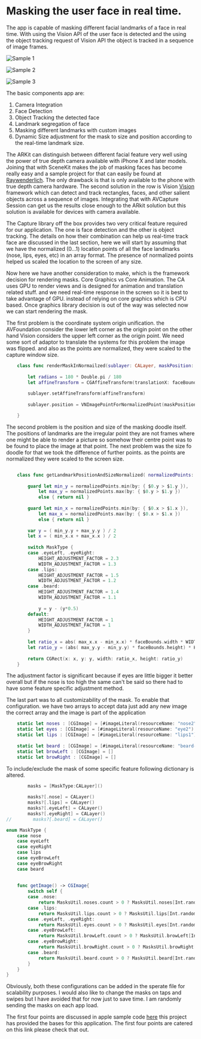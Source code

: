 # Masking the user face in real time.

The app is capable of masking different facial landmarks of a face in real time. With using the Vision API of the user face is detected and the using the object tracking request of Vision API the object is tracked in a sequence of image frames.


![Sample 1](https://lh3.googleusercontent.com/IuyYnUT8KEBrsHhC78GmdWSLLNB8CD5HrytBeR6dwG_Ho8nJ-43zeqOdL84CMSNapXoPZtNdXV31VsodcoLw_WmONw0tQv-eJ1El6LKis0dD24ow5Pxs5fioG-J7MNc7-hYGkQ6_oG9W6HGaWxaRWqDJ3fvmHblgkBUlyfhQwdYXMJl4GRXyBuGOk3Gb2VTAQzI6-RJEIaMss0ViiYB3HeWXyCRAKXfBfIsEpC0aa3vWT3Z6qwqsM2ncRRx5flANfLLgT2LrzdZhDxQjfvDhoUoBG_RmO-eNP-vYVnEEkO4wiq8Op-ok92Tyg1DGQzNzP3VW7-TKdqK_HGWFEChmB8ovakRM4uIdcg7uvktlptzp4KJyo_iOwi1JJM0fqMnFH59QNoURzqXi-1o9FjyMejUnJb6XwYmPlojJmPZmAKJxlakKFM67Q5hIpMAw9PmPLHKdRtjxzk-oIYHFsepMJKs8uUvktcQojCEnYf2wAJVdgM_F7tZY4rXRTQ1gZxcpEgObGb3PrlDmHecE1Sr4htKzaJb9stuUazGiJSm8alJnnrH2tH-v5ABuHL1aRaJLGemlJplOAeD1JfHJ9UZJX5AaLFcTDZUJi3EbpnU=w600-h200)

![Sample 2](https://lh4.googleusercontent.com/JqPYlUr26EDCeos4d0hmblzA3wdkxOx8JGDnPipJzbt7Wcx5-q7dYlHnz4ViQYrJ1gPf12Z5rMLL1ylJ0TGM=w600-h200-rw)


![Sample 3](https://lh5.googleusercontent.com/3Yl0demEgQD0HIR9f8VeZMDe_Z9qRFsH0-yYtsTHm-sLYF8qOVgEDM2WY7WZAxK3G9iaBMpJLNrqAM9JqgQ6=w600-h200-rw)


The basic components app are:

1. Camera Integration
2. Face Detection
3. Object Tracking the detected face
4. Landmark segregation of face
5. Masking different landmarks with custom images
6. Dynamic Size adjustment for the mask to size and position according to the real-time landmark size.

The ARKit can distinguish between different facial feature very well using the power of true depth camera available with iPhone X and later models. Joining that with SceneKit makes the job of masking faces has become really easy and a sample project for that can easily be found at [Raywenderlich](https://www.raywenderlich.com/5491-ar-face-tracking-tutorial-for-ios-getting-started). The only drawback is that is only available to the phone with true depth camera hardware. The second solution in the row is Vision [Vision](https://developer.apple.com/documentation/vision) framework which can detect and track rectangles, faces, and other salient objects across a sequence of images. Integrating that with AVCapture Session can get us the results close enough to the ARkit solution but this solution is available for devices with camera available.

The Capture library off the box provides two very critical feature required for our application. The one is face detection and the other is object tracking. The details on how their combination can help us real-time track face are discussed in the last section, here we will start by assuming that we have the normalized (0...1) location points of all the face landmarks (nose, lips, eyes, etc) in an array format. The presence of normalized points helped us scaled the location to the screen of any size.

Now here we have another consideration to make, which is the framework decision for rendering masks. Core Graphics vs Core Animation. The CA uses GPU to render views and is designed for animation and translation related stuff. and we need real-time response in the screen so it is best to take advantage of GPU. instead of relying on core graphics which is CPU based. Once graphics library decision is out of the way was selected now we can start rendering the mask.


The first problem is the coordinate system origin unification. the AVFoundation consider the lower left corner as the origin point on the other hand Vision considers the upper left corner as the origin point. We need some sort of adaptor to translate the systems for this problem the image was flipped. and also as the points are normalized, they were scaled to the capture window size.


``` swift
    class func renderMaskInNormailzed(sublayer: CALayer, maskPosition: CGPoint ,faceBounds :CGRect){
        
        let radians = 180 * Double.pi / 180
        let affineTransform = CGAffineTransform(translationX: faceBounds.origin.x, y: faceBounds.origin.y).rotated(by: CGFloat(radians))
        
        sublayer.setAffineTransform(affineTransform)
        
        sublayer.position = VNImagePointForNormalizedPoint(maskPosition, Int(faceBounds.size.width), Int(faceBounds.size.height))

    }
```

The second problem is the position and size of the masking doodle itself. The positions of landmarks are the irregular point they are not frames where one might be able to render a picture so somehow their centre point was to be found to place the image at that point. The next problem was the size fo doodle for that we took the difference of further points. as the points are normalized they were scaled to the screen size.



``` swift

    class func getLandmarkPositionAndSizeNormalized( normalizedPoints: [CGPoint], faceBounds: CGRect, MaskType : MaskType) -> CGRect? {
                
        guard let min_y = normalizedPoints.min(by: { $0.y > $1.y }),
            let max_y = normalizedPoints.max(by: { $0.y > $1.y })
            else { return nil }
        
        guard let min_x = normalizedPoints.min(by: { $0.x > $1.x }),
            let max_x = normalizedPoints.max(by: { $0.x > $1.x })
            else { return nil }
        
        var y = ( min_y.y + max_y.y ) / 2
        let x = ( min_x.x + max_x.x ) / 2
        
        switch MaskType {
        case .eyeLeft, .eyeRight:
            HEIGHT_ADJUSTMENT_FACTOR = 2.3
            WIDTH_ADJUSTMENT_FACTOR = 1.3
        case .lips:
            HEIGHT_ADJUSTMENT_FACTOR = 1.5
            WIDTH_ADJUSTMENT_FACTOR = 1.2
        case .beard:
            HEIGHT_ADJUSTMENT_FACTOR = 1.4
            WIDTH_ADJUSTMENT_FACTOR = 1.1
            
            y = y - (y*0.5)
        default:
            HEIGHT_ADJUSTMENT_FACTOR = 1
            WIDTH_ADJUSTMENT_FACTOR = 1
        }
        
        let ratio_x = abs( max_x.x - min_x.x) * faceBounds.width * WIDTH_ADJUSTMENT_FACTOR
        let ratio_y = (abs( max_y.y - min_y.y) * faceBounds.height) * HEIGHT_ADJUSTMENT_FACTOR
        
        return CGRect(x: x, y: y, width: ratio_x, height: ratio_y)
    }

```
The adjustment factor is significant because if eyes are little bigger it better overall but if the nose is too high the same can't be said so there had to have some feature specific adjustment method.

The last part was to all customizability of the mask. To enable that configuration. we have two arrays to accept data just add any new image the correct array and the image is part of the application

``` swift
    static let noses : [CGImage] = [#imageLiteral(resourceName: "nose2").cgImage!, #imageLiteral(resourceName: "nose1").cgImage!]
    static let eyes : [CGImage] = [#imageLiteral(resourceName: "eye2").cgImage!, #imageLiteral(resourceName: "eye3").cgImage!]
    static let lips : [CGImage] = [#imageLiteral(resourceName: "lips1").cgImage!]
    
    static let beard : [CGImage] = [#imageLiteral(resourceName: "beard-clipart-picsart-5").cgImage!]
    static let browLeft : [CGImage] = []
    static let browRight : [CGImage] = []
```

To include/exclude the mask of some specific feature following dictionary is altered.

``` swift
        masks = [MaskType:CALayer]()
        
        masks?[.nose] = CALayer()
        masks?[.lips] = CALayer()
        masks?[.eyeLeft] = CALayer()
        masks?[.eyeRight] = CALayer()
//        masks?[.beard] = CALayer()
```

``` swift
enum MaskType {
    case nose
    case eyeLeft
    case eyeRight
    case lips
    case eyeBrowLeft
    case eyeBrowRight
    case beard
    
    
    func getImage() -> CGImage{
        switch self {
        case .nose:
            return MasksUtil.noses.count > 0 ? MasksUtil.noses[Int.random(in: 0 ..< MasksUtil.noses.count)] : #imageLiteral(resourceName: "Default").cgImage!
        case .lips:
            return MasksUtil.lips.count > 0 ? MasksUtil.lips[Int.random(in: 0 ..< MasksUtil.lips.count)] : #imageLiteral(resourceName: "Default").cgImage!
        case .eyeLeft, .eyeRight:
            return MasksUtil.eyes.count > 0 ? MasksUtil.eyes[Int.random(in: 0 ..< MasksUtil.eyes.count)] : #imageLiteral(resourceName: "Default").cgImage!
        case .eyeBrowLeft:
            return MasksUtil.browLeft.count > 0 ? MasksUtil.browLeft[Int.random(in: 0 ..< MasksUtil.browLeft.count)] : #imageLiteral(resourceName: "Default").cgImage!
        case .eyeBrowRight:
            return MasksUtil.browRight.count > 0 ? MasksUtil.browRight[Int.random(in: 0 ..< MasksUtil.browRight.count)] : #imageLiteral(resourceName: "Default").cgImage!
        case .beard:
            return MasksUtil.beard.count > 0 ? MasksUtil.beard[Int.random(in: 0 ..< MasksUtil.beard.count)] : #imageLiteral(resourceName: "Default").cgImage!
        }
    }
}
```

Obviously, both these configurations can be added in the sperate file for scalability purposes. I would also like to change the masks on taps and swipes but I have avoided that for now just to save time. I am randomly sending the masks on each app load.


The first four points are discussed in apple sample code 
[here](https://developer.apple.com/documentation/vision/tracking_the_user_s_face_in_real_time) this project has provided the bases for this application. The first four points are catered on this link please check that out.
